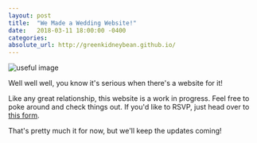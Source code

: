 ```yaml
---
layout: post
title:  "We Made a Wedding Website!"
date:   2018-03-11 18:00:00 -0400
categories:
absolute_url: http://greenkidneybean.github.io/
---
```

![useful image]('assets/test.jpg')

Well well well, you know it's serious when there's a website for it!  

Like any great relationship, this website is a work in progress.  Feel free to poke around and check things out.  If you'd like to RSVP, just head over to [this form](https://docs.google.com/forms/d/e/1FAIpQLSd_MzuuS82EDIATcF792774-Nrx1SGetv0fAx3lipBHtAOeoA/viewform?usp=sf_link).  

That's pretty much it for now, but we'll keep the updates coming!
